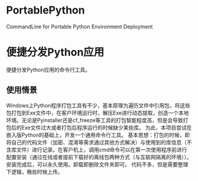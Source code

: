 # PortablePython
CommandLine for Portable Python Environment Deployment
# 便捷分发Python应用
便捷分发Python应用的命令行工具。
## 使用情景
Windows上Python程序打包工具有不少，基本原理为遍历文件中引用包，将这些包打包到Exe文件中，在客户环境运行时，解压Exe进行动态提取，创造一个本地环境。无论是Pyinstaller还是cf_freeze等工具的打包智能程度高，但是会导致打包后的Exe文件过大或者打包后程序运行的时候缺少某些库。
为此，本项目尝试在嵌入版Python的基础上，开发一个通用命令行工具。
基本思想：打包的时候，即将自己的代码文件（加密、混淆等需求通过其他方式解决）与使用到的库信息（不含库文件）进行记录。在客户机上，调用cmd命令可以在第一次使用程序前进行配置安装（通过在线或者提前下载好的离线包两种方式（与互联网隔离的环境））。安装完成后，可以永久使用。卸载即删除文件夹即可。
代码不多，但是需要整理下逻辑，晚些时候上传。
